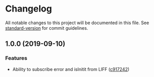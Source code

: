 # Changelog

All notable changes to this project will be documented in this file. See [standard-version](https://github.com/conventional-changelog/standard-version) for commit guidelines.

## 1.0.0 (2019-09-10)


### Features

* Ability to subscribe error and isInitit from LIFF ([c917242](https://github.com/S-O-L-A-R/mliffx/commit/c917242))
